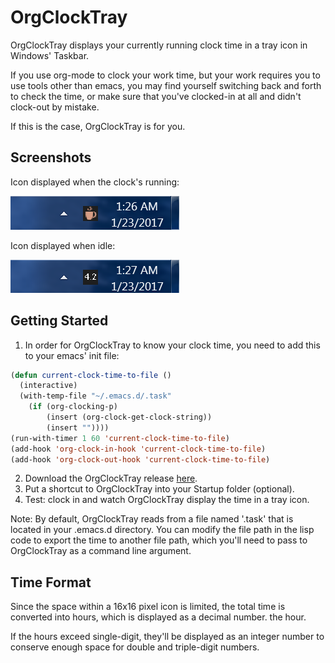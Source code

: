 # OrgClockTray

OrgClockTray displays your currently running clock time in a tray
icon in Windows' Taskbar.

If you use org-mode to clock your work time, but your work requires you to
use tools other than emacs, you may find yourself switching back and
forth to check the time, or make sure that you've clocked-in at
all and didn't clock-out by mistake.

If this is the case, OrgClockTray is for you.

## Screenshots

Icon displayed when the clock's running:

![Icon displayed when the clock's running](https://github.com/schmendrik/OrgClockTray/blob/master/Resources/Screenshot1.png
 "Active clock")

Icon displayed when idle:

![Icon displayed when idle](https://github.com/schmendrik/OrgClockTray/blob/master/Resources/Screenshot2.png
 "No active clock")

## Getting Started

1. In order for OrgClockTray to know your clock time, you need to add
   this to your emacs' init file:
```lisp
(defun current-clock-time-to-file ()
  (interactive)
  (with-temp-file "~/.emacs.d/.task"
    (if (org-clocking-p)
        (insert (org-clock-get-clock-string))
        (insert ""))))
(run-with-timer 1 60 'current-clock-time-to-file)
(add-hook 'org-clock-in-hook 'current-clock-time-to-file)
(add-hook 'org-clock-out-hook 'current-clock-time-to-file)
```
2. Download the OrgClockTray release [here](https://github.com/schmendrik/OrgClockTray/releases).
3. Put a shortcut to OrgClockTray into your Startup folder (optional).
4. Test: clock in and watch OrgClockTray display the time in a tray
   icon.

Note: By default, OrgClockTray reads from a file
named '.task' that is located in your .emacs.d directory. You can
modify the file path in the lisp code to export the time to another
file path, which you'll need to pass to OrgClockTray as a command line
argument.

## Time Format

Since the space within a 16x16 pixel icon is limited, the total time
is converted into hours, which is displayed as a decimal number.
the hour.

If the hours exceed single-digit, they'll be displayed as an integer
number to conserve enough space for double and triple-digit numbers.
